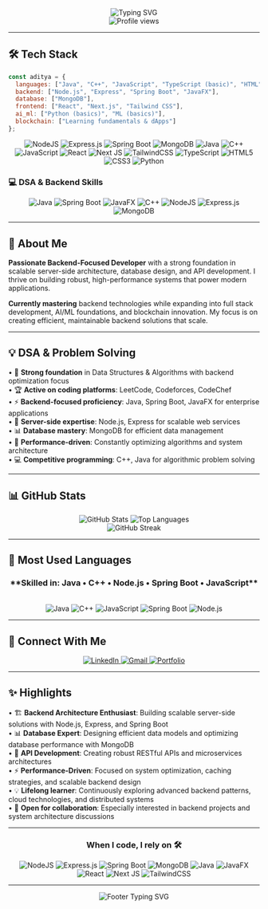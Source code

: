 <div align="center">
  <img src="https://readme-typing-svg.herokuapp.com?font=Fira+Code&weight=600&size=28&pause=1000&color=3B82F6&width=435&lines=Hi+there%2C+I'm+Aditya!+%F0%9F%91%8B;Backend-Focused+Developer+%7C+Web+Developer;AI+%26+ML+Learner+%7C+Blockchain+Enthusiast+%F0%9F%9A%80" alt="Typing SVG" />
</div>

<div align="center">
  <img src="https://komarev.com/ghpvc/?username=dityaverma&label=Profile%20views&color=0e75b6&style=for-the-badge" alt="Profile views" />
</div>

---

## **🛠️ Tech Stack**

```js
const aditya = {
  languages: ["Java", "C++", "JavaScript", "TypeScript (basic)", "HTML", "CSS"],
  backend: ["Node.js", "Express", "Spring Boot", "JavaFX"],
  database: ["MongoDB"],
  frontend: ["React", "Next.js", "Tailwind CSS"],
  ai_ml: ["Python (basics)", "ML (basics)"],
  blockchain: ["Learning fundamentals & dApps"]
};
```

<p align="center">
  <img src="https://img.shields.io/badge/node.js-6DA55F?style=for-the-badge&logo=node.js&logoColor=white" alt="NodeJS" />
  <img src="https://img.shields.io/badge/express.js-%23404d59.svg?style=for-the-badge&logo=express&logoColor=%2361DAFB" alt="Express.js" />
  <img src="https://img.shields.io/badge/spring%20boot-6DB33F.svg?style=for-the-badge&logo=springboot&logoColor=white" alt="Spring Boot" />
  <img src="https://img.shields.io/badge/MongoDB-%234ea94b.svg?style=for-the-badge&logo=mongodb&logoColor=white" alt="MongoDB" />
  <img src="https://img.shields.io/badge/java-%23ED8B00.svg?style=for-the-badge&logo=openjdk&logoColor=white" alt="Java" />
  <img src="https://img.shields.io/badge/c++-%2300599C.svg?style=for-the-badge&logo=c%2B%2B&logoColor=white" alt="C++" />
  <img src="https://img.shields.io/badge/javascript-%23323330.svg?style=for-the-badge&logo=javascript&logoColor=%23F7DF1E" alt="JavaScript" />
  <img src="https://img.shields.io/badge/react-%2320232a.svg?style=for-the-badge&logo=react&logoColor=%2361DAFB" alt="React" />
  <img src="https://img.shields.io/badge/Next-black?style=for-the-badge&logo=next.js&logoColor=white" alt="Next JS" />
  <img src="https://img.shields.io/badge/tailwindcss-%2338B2AC.svg?style=for-the-badge&logo=tailwind-css&logoColor=white" alt="TailwindCSS" />
  <img src="https://img.shields.io/badge/typescript-%23007ACC.svg?style=for-the-badge&logo=typescript&logoColor=white" alt="TypeScript" />
  <img src="https://img.shields.io/badge/html5-%23E34F26.svg?style=for-the-badge&logo=html5&logoColor=white" alt="HTML5" />
  <img src="https://img.shields.io/badge/css3-%231572B6.svg?style=for-the-badge&logo=css3&logoColor=white" alt="CSS3" />
  <img src="https://img.shields.io/badge/python-3670A0?style=for-the-badge&logo=python&logoColor=ffdd54" alt="Python" />
</p>

### **💻 DSA & Backend Skills**

<p align="center">
  <img src="https://img.shields.io/badge/java-%23ED8B00.svg?style=for-the-badge&logo=openjdk&logoColor=white" alt="Java" />
  <img src="https://img.shields.io/badge/spring%20boot-6DB33F.svg?style=for-the-badge&logo=springboot&logoColor=white" alt="Spring Boot" />
  <img src="https://img.shields.io/badge/javafx-%23FF0000.svg?style=for-the-badge&logo=javafx&logoColor=white" alt="JavaFX" />
  <img src="https://img.shields.io/badge/c++-%2300599C.svg?style=for-the-badge&logo=c%2B%2B&logoColor=white" alt="C++" />
  <img src="https://img.shields.io/badge/node.js-6DA55F?style=for-the-badge&logo=node.js&logoColor=white" alt="NodeJS" />
  <img src="https://img.shields.io/badge/express.js-%23404d59.svg?style=for-the-badge&logo=express&logoColor=%2361DAFB" alt="Express.js" />
  <img src="https://img.shields.io/badge/MongoDB-%234ea94b.svg?style=for-the-badge&logo=mongodb&logoColor=white" alt="MongoDB" />
</p>

---

## **🚀 About Me**

**Passionate Backend-Focused Developer** with a strong foundation in scalable server-side architecture, database design, and API development. I thrive on building robust, high-performance systems that power modern applications.

**Currently mastering** backend technologies while expanding into full stack development, AI/ML foundations, and blockchain innovation. My focus is on creating efficient, maintainable backend solutions that scale.

---

## **💡 DSA & Problem Solving**

• 🧠 **Strong foundation** in Data Structures & Algorithms with backend optimization focus  
• 🏆 **Active on coding platforms**: LeetCode, Codeforces, CodeChef  
• ⚡ **Backend-focused proficiency**: Java, Spring Boot, JavaFX for enterprise applications  
• 🔧 **Server-side expertise**: Node.js, Express for scalable web services  
• 📊 **Database mastery**: MongoDB for efficient data management  
• 🚀 **Performance-driven**: Constantly optimizing algorithms and system architecture  
• 💻 **Competitive programming**: C++, Java for algorithmic problem solving  

---

## **📊 GitHub Stats**

<div align="center">
  <img src="https://github-readme-stats.vercel.app/api?username=dityaverma&theme=tokyonight&hide_border=true&include_all_commits=false&count_private=false" alt="GitHub Stats" />
  <img src="https://github-readme-stats.vercel.app/api/top-langs/?username=dityaverma&theme=tokyonight&hide_border=true&include_all_commits=false&count_private=false&layout=compact" alt="Top Languages" />
</div>

<div align="center">
  <img src="https://github-readme-streak-stats.herokuapp.com/?user=dityaverma&theme=tokyonight&hide_border=true" alt="GitHub Streak" />
</div>

---

## **🎯 Most Used Languages**

<div align="center">
  <h3>**Skilled in: Java • C++ • Node.js • Spring Boot • JavaScript**</h3>
  <br>
  <img src="https://img.shields.io/badge/java-%23ED8B00.svg?style=for-the-badge&logo=openjdk&logoColor=white" alt="Java" />
  <img src="https://img.shields.io/badge/c++-%2300599C.svg?style=for-the-badge&logo=c%2B%2B&logoColor=white" alt="C++" />
  <img src="https://img.shields.io/badge/javascript-%23323330.svg?style=for-the-badge&logo=javascript&logoColor=%23F7DF1E" alt="JavaScript" />
  <img src="https://img.shields.io/badge/spring%20boot-6DB33F.svg?style=for-the-badge&logo=springboot&logoColor=white" alt="Spring Boot" />
  <img src="https://img.shields.io/badge/node.js-6DA55F?style=for-the-badge&logo=node.js&logoColor=white" alt="Node.js" />
</div>

---

## **🤝 Connect With Me**

<p align="center">
  <a href="https://linkedin.com/in/dityaverma">
    <img src="https://img.shields.io/badge/LinkedIn-%230077B5.svg?style=for-the-badge&logo=linkedin&logoColor=white" alt="LinkedIn" />
  </a>
  <a href="mailto:your.email@gmail.com">
    <img src="https://img.shields.io/badge/Gmail-D14836?style=for-the-badge&logo=gmail&logoColor=white" alt="Gmail" />
  </a>
  <a href="https://your-portfolio-url.com/">
    <img src="https://img.shields.io/badge/Portfolio-%23000000.svg?style=for-the-badge&logo=firefox&logoColor=#FF7139" alt="Portfolio" />
  </a>
</p>

---

## **✨ Highlights**

• 🏗️ **Backend Architecture Enthusiast**: Building scalable server-side solutions with Node.js, Express, and Spring Boot  
• 📊 **Database Expert**: Designing efficient data models and optimizing database performance with MongoDB  
• 🔗 **API Development**: Creating robust RESTful APIs and microservices architectures  
• ⚡ **Performance-Driven**: Focused on system optimization, caching strategies, and scalable backend design  
• 💡 **Lifelong learner**: Continuously exploring advanced backend patterns, cloud technologies, and distributed systems  
• 🤝 **Open for collaboration**: Especially interested in backend projects and system architecture discussions  

---

<div align="center">
  <h3>When I code, I rely on 🛠️</h3>
  <p>
    <img src="https://img.shields.io/badge/node.js-6DA55F?style=for-the-badge&logo=node.js&logoColor=white" alt="NodeJS" />
    <img src="https://img.shields.io/badge/express.js-%23404d59.svg?style=for-the-badge&logo=express&logoColor=%2361DAFB" alt="Express.js" />
    <img src="https://img.shields.io/badge/spring%20boot-6DB33F.svg?style=for-the-badge&logo=springboot&logoColor=white" alt="Spring Boot" />
    <img src="https://img.shields.io/badge/MongoDB-%234ea94b.svg?style=for-the-badge&logo=mongodb&logoColor=white" alt="MongoDB" />
    <img src="https://img.shields.io/badge/java-%23ED8B00.svg?style=for-the-badge&logo=openjdk&logoColor=white" alt="Java" />
    <img src="https://img.shields.io/badge/javafx-%23FF0000.svg?style=for-the-badge&logo=javafx&logoColor=white" alt="JavaFX" />
    <img src="https://img.shields.io/badge/react-%2320232a.svg?style=for-the-badge&logo=react&logoColor=%2361DAFB" alt="React" />
    <img src="https://img.shields.io/badge/Next-black?style=for-the-badge&logo=next.js&logoColor=white" alt="Next JS" />
    <img src="https://img.shields.io/badge/tailwindcss-%2338B2AC.svg?style=for-the-badge&logo=tailwind-css&logoColor=white" alt="TailwindCSS" />
  </p>
</div>

---

<div align="center">
  <img src="https://readme-typing-svg.herokuapp.com?font=Fira+Code&size=20&pause=1000&color=3B82F6&width=600&lines=Building+the+backend+that+powers+tomorrow's+applications+%F0%9F%9A%80;Passionate+about+scalable+architecture+and+clean+code+%F0%9F%92%A1" alt="Footer Typing SVG" />
</div>
